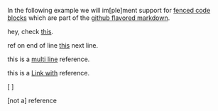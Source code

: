 In the following example we will im[ple]ment support for [fenced code blocks][] which are part
of the [github flavored markdown][gfm].

[fenced code blocks]: https://help.github.com/articles/github-flavored-markdown#fenced-code-blocks
                      "Fenced code block feature of github flavored markdown"
[gfm]: https://github.com
[unused]: https://github.com/unused

hey, check [this].

[this]: https://github.com/cebe/markdown

ref on end of line [this]
next line.

this is a [multi
line] reference.

this is a [Link
with][multi
line] reference.

[multi line]: http://example.com

[ ]

[not a] reference